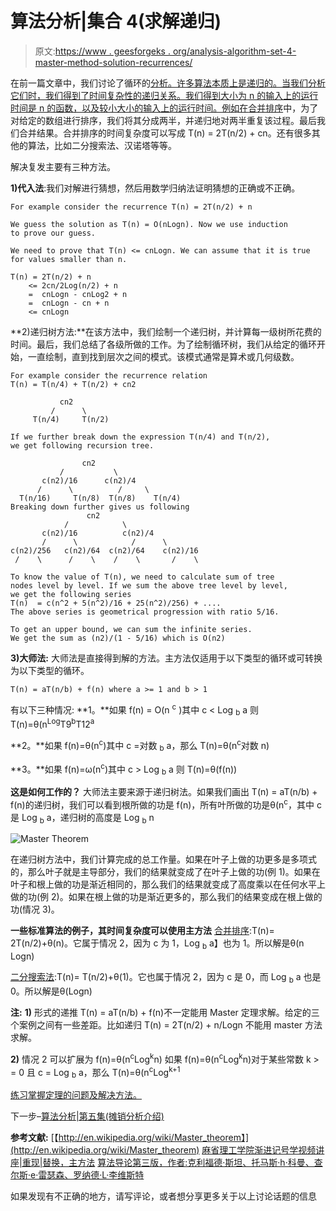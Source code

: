 # 算法分析|集合 4(求解递归)

> 原文:[https://www . geesforgeks . org/analysis-algorithm-set-4-master-method-solution-recurrences/](https://www.geeksforgeeks.org/analysis-algorithm-set-4-master-method-solving-recurrences/)

在前一篇文章中，我们讨论了循环的[分析。许多算法本质上是递归的。当我们分析它们时，我们得到了时间复杂性的递归关系。我们得到大小为 n 的输入上的运行时间是 n 的函数，以及较小大小的输入上的运行时间。例如在](https://www.geeksforgeeks.org/analysis-of-algorithms-set-4-analysis-of-loops/)[合并排序](http://geeksquiz.com/merge-sort/)中，为了对给定的数组进行排序，我们将其分成两半，并递归地对两半重复该过程。最后我们合并结果。合并排序的时间复杂度可以写成 T(n) = 2T(n/2) + cn。还有很多其他的算法，比如二分搜索法、汉诺塔等等。

解决复发主要有三种方法。

**1)代入法**:我们对解进行猜想，然后用数学归纳法证明猜想的正确或不正确。

```
For example consider the recurrence T(n) = 2T(n/2) + n

We guess the solution as T(n) = O(nLogn). Now we use induction
to prove our guess.

We need to prove that T(n) <= cnLogn. We can assume that it is true
for values smaller than n.

T(n) = 2T(n/2) + n
    <= 2cn/2Log(n/2) + n
    =  cnLogn - cnLog2 + n
    =  cnLogn - cn + n
    <= cnLogn
```

**2)递归树方法:**在该方法中，我们绘制一个递归树，并计算每一级树所花费的时间。最后，我们总结了各级所做的工作。为了绘制循环树，我们从给定的循环开始，一直绘制，直到找到层次之间的模式。该模式通常是算术或几何级数。

```
For example consider the recurrence relation 
T(n) = T(n/4) + T(n/2) + cn2

           cn2
         /      \
     T(n/4)     T(n/2)

If we further break down the expression T(n/4) and T(n/2), 
we get following recursion tree.

                cn2
           /           \      
       c(n2)/16      c(n2)/4
      /      \          /     \
  T(n/16)     T(n/8)  T(n/8)    T(n/4) 
Breaking down further gives us following
                 cn2
            /            \      
       c(n2)/16          c(n2)/4
       /      \            /      \
c(n2)/256   c(n2)/64  c(n2)/64    c(n2)/16
 /    \      /    \    /    \       /    \  

To know the value of T(n), we need to calculate sum of tree 
nodes level by level. If we sum the above tree level by level, 
we get the following series
T(n)  = c(n^2 + 5(n^2)/16 + 25(n^2)/256) + ....
The above series is geometrical progression with ratio 5/16.

To get an upper bound, we can sum the infinite series. 
We get the sum as (n2)/(1 - 5/16) which is O(n2)
```

**3)大师法:**
大师法是直接得到解的方法。主方法仅适用于以下类型的循环或可转换为以下类型的循环。

```
T(n) = aT(n/b) + f(n) where a >= 1 and b > 1
```

有以下三种情况:
**1。**如果 f(n) = O(n <sup>c</sup> )其中 c < Log <sub>b</sub> a 则 T(n)=θ(n<sup>Log</sup>T9<sup>b</sup>T12<sup>a</sup>

**2。**如果 f(n)=θ(n<sup>c</sup>)其中 c =对数 <sub>b</sub> a，那么 T(n)=θ(n<sup>c</sup>对数 n)

**3。**如果 f(n)=ω(n<sup>c</sup>)其中 c > Log <sub>b</sub> a 则 T(n)=θ(f(n))

**这是如何工作的？**
大师法主要来源于递归树法。如果我们画出 T(n) = aT(n/b) + f(n)的递归树，我们可以看到根所做的功是 f(n)，所有叶所做的功是θ(n<sup>c</sup>，其中 c 是 Log <sub>b</sub> a，递归树的高度是 Log <sub>b</sub> n

![Master Theorem](img/7c9545d77618a1692eafee0d888c821e.png)

在递归树方法中，我们计算完成的总工作量。如果在叶子上做的功更多是多项式的，那么叶子就是主导部分，我们的结果就变成了在叶子上做的功(例 1)。如果在叶子和根上做的功是渐近相同的，那么我们的结果就变成了高度乘以在任何水平上做的功(例 2)。如果在根上做的功是渐近更多的，那么我们的结果变成在根上做的功(情况 3)。

**一些标准算法的例子，其时间复杂度可以使用主方法**
[合并排序](http://geeksquiz.com/merge-sort/):T(n)= 2T(n/2)+θ(n)。它属于情况 2，因为 c 为 1，Log <sub>b</sub> a】也为 1。所以解是θ(n Logn)

[二分搜索法](http://geeksquiz.com/binary-search/):T(n)= T(n/2)+θ(1)。它也属于情况 2，因为 c 是 0，而 Log <sub>b</sub> a 也是 0。所以解是θ(Logn)

**注:**
**1)** 形式的递推 T(n) = aT(n/b) + f(n)不一定能用 Master 定理求解。给定的三个案例之间有一些差距。比如递归 T(n) = 2T(n/2) + n/Logn 不能用 master 方法求解。

**2)** 情况 2 可以扩展为 f(n)=θ(n<sup>c</sup>Log<sup>k</sup>n)
如果 f(n)=θ(n<sup>c</sup>Log<sup>k</sup>n)对于某些常数 k > = 0 且 c = Log <sub>b</sub> a，那么 T(n)=θ(n<sup>c</sup>Log<sup>k+1</sup>

[练习掌握定理的问题及解决方法。](http://www.csd.uwo.ca/~moreno//CS424/Ressources/master.pdf)

下一步–[算法分析|第五集(摊销分析介绍)](https://www.geeksforgeeks.org/analysis-algorithm-set-5-amortized-analysis-introduction/)

**参考文献:**
[【http://en.wikipedia.org/wiki/Master_theorem】](http://en.wikipedia.org/wiki/Master_theorem)
[麻省理工学院渐进记号学视频讲座|重现|替换，主方法](http://www.youtube.com/watch?v=whjt_N9uYFI)
[算法导论第三版，作者:克利福德·斯坦、托马斯·h·科曼、查尔斯·e·雷瑟森、罗纳德·L·李维斯特](http://www.flipkart.com/introduction-algorithms-3/p/itmczynzhyhxv2gs?pid=9788120340077&affid=sandeepgfg)

如果发现有不正确的地方，请写评论，或者想分享更多关于以上讨论话题的信息